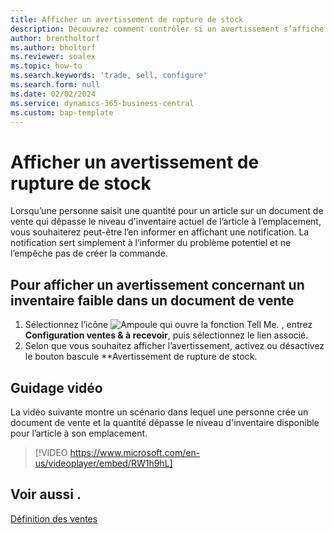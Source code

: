 ```yaml
---
title: Afficher un avertissement de rupture de stock
description: Découvrez comment contrôler si un avertissement s’affiche lorsqu’une quantité commandée dépasse les niveaux d'inventaire pour un article.
author: brentholtorf
ms.author: bholtorf
ms.reviewer: soalex
ms.topic: how-to
ms.search.keywords: 'trade, sell, configure'
ms.search.form: null
ms.date: 02/02/2024
ms.service: dynamics-365-business-central
ms.custom: bap-template
---
```


# <a name="display-a-stockout-warning"></a>Afficher un avertissement de rupture de stock

Lorsqu’une personne saisit une quantité pour un article sur un document de vente qui dépasse le niveau d'inventaire actuel de l’article à l’emplacement, vous souhaiterez peut-être l’en informer en affichant une notification. La notification sert simplement à l’informer du problème potentiel et ne l’empêche pas de créer la commande.

## <a name="to-show-a-warning-about-low-inventory-on-a-sales-document"></a>Pour afficher un avertissement concernant un inventaire faible dans un document de vente

1. Sélectionnez l’icône ![Ampoule qui ouvre la fonction Tell Me.](media/ui-search/search_small.png "Dites-moi ce que vous voulez faire") , entrez **Configuration ventes & à recevoir**, puis sélectionnez le lien associé.
1. Selon que vous souhaitez afficher l’avertissement, activez ou désactivez le bouton bascule **Avertissement de rupture de stock.

## <a name="video-guidance"></a>Guidage vidéo

La vidéo suivante montre un scénario dans lequel une personne crée un document de vente et la quantité dépasse le niveau d'inventaire disponible pour l’article à son emplacement.

> [!VIDEO https://www.microsoft.com/en-us/videoplayer/embed/RW1h9hL]

## <a name="see-also"></a>Voir aussi .

[Définition des ventes](sales-setup-sales.md)
